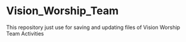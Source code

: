 # Vision_Worship_Team
This repository just use for saving and updating files of Vision Worship Team Activities
